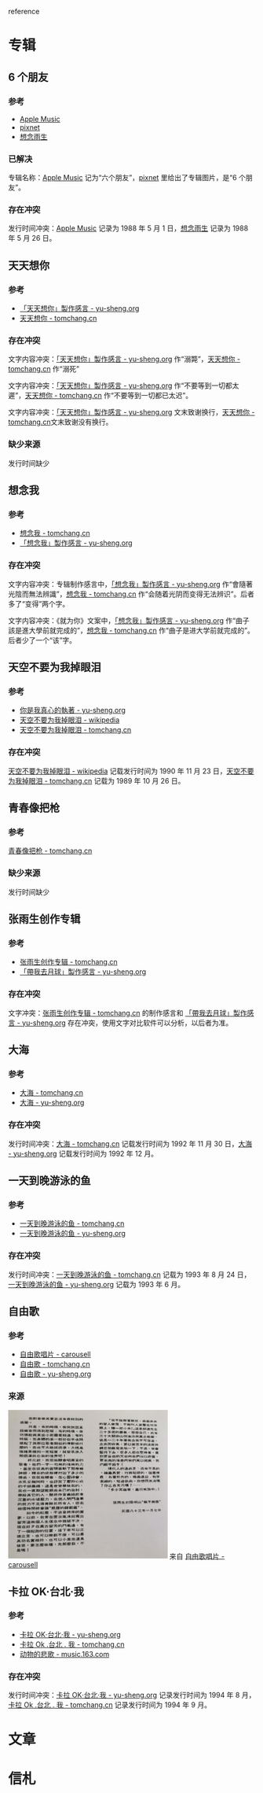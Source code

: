 reference

# 专辑

## 6 个朋友

### 参考

-   [Apple Music](https://music.apple.com/cn/album/%E6%88%91%E7%9A%84%E6%9C%AA%E6%9D%A5%E4%B8%8D%E6%98%AF%E6%A2%A6/1444992243?i=1444992246)
-   [pixnet](https://hom11007.pixnet.net/blog/post/28106631)
-   [想念雨生](https://www.tomchang.cn/music/collection/20.html)

### 已解决

专辑名称：[Apple Music](https://music.apple.com/cn/album/%E6%88%91%E7%9A%84%E6%9C%AA%E6%9D%A5%E4%B8%8D%E6%98%AF%E6%A2%A6/1444992243?i=1444992246) 记为“六个朋友”，[pixnet](https://hom11007.pixnet.net/blog/post/28106631) 里给出了专辑图片，是“6 个朋友”。

### 存在冲突

发行时间冲突：[Apple Music](https://music.apple.com/cn/album/%E6%88%91%E7%9A%84%E6%9C%AA%E6%9D%A5%E4%B8%8D%E6%98%AF%E6%A2%A6/1444992243?i=1444992246) 记录为 1988 年 5 月 1 日，[想念雨生](https://www.tomchang.cn/music/collection/20.html) 记录为 1988 年 5 月 26 日。

## 天天想你

### 参考

-   [「天天想你」製作感言 - yu-sheng.org](https://web.archive.org/web/20050217133312/http://yu-sheng.org/Literature/showlit.php?type=3&rank=2)
-   [天天想你 - tomchang.cn](https://www.tomchang.cn/music/album/10.html)

### 存在冲突

文字内容冲突：[「天天想你」製作感言 - yu-sheng.org](https://web.archive.org/web/20050217133312/http://yu-sheng.org/Literature/showlit.php?type=3&rank=2) 作“溺斃”，[天天想你 - tomchang.cn](https://www.tomchang.cn/music/album/10.html) 作“溺死”

文字内容冲突：[「天天想你」製作感言 - yu-sheng.org](https://web.archive.org/web/20050217133312/http://yu-sheng.org/Literature/showlit.php?type=3&rank=2) 作“不要等到一切都太遲”，[天天想你 - tomchang.cn](https://www.tomchang.cn/music/album/10.html) 作“不要等到一切都已太迟”。

文字内容冲突：[「天天想你」製作感言 - yu-sheng.org](https://web.archive.org/web/20050217133312/http://yu-sheng.org/Literature/showlit.php?type=3&rank=2) 文末致谢换行，[天天想你 - tomchang.cn](https://www.tomchang.cn/music/album/10.html)文末致谢没有换行。

### 缺少来源

发行时间缺少

## 想念我

### 参考

-   [想念我 - tomchang.cn](https://www.tomchang.cn/music/album/11.html)
-   [「想念我」製作感言 - yu-sheng.org](https://web.archive.org/web/20060116140735/http://www.yu-sheng.org/Literature/showlit.php?type=3&rank=3)

### 存在冲突

文字内容冲突：专辑制作感言中，[「想念我」製作感言 - yu-sheng.org](https://web.archive.org/web/20060116140735/http://www.yu-sheng.org/Literature/showlit.php?type=3&rank=3) 作“會隨著光陰而無法辨識”，[想念我 - tomchang.cn](https://www.tomchang.cn/music/album/11.html) 作“会随着光阴而变得无法辨识”。后者多了“变得”两个字。

文字内容冲突：《就为你》文案中，[「想念我」製作感言 - yu-sheng.org](https://web.archive.org/web/20060116140735/http://www.yu-sheng.org/Literature/showlit.php?type=3&rank=3) 作“曲子該是進大學前就完成的”，[想念我 - tomchang.cn](https://www.tomchang.cn/music/album/11.html) 作“曲子是进大学前就完成的”。后者少了一个“该”字。

## 天空不要为我掉眼泪

### 参考

-   [你是我真心的執著 - yu-sheng.org](https://web.archive.org/web/20050217035140/http://yu-sheng.org/Music/song.php?a=25&s=2)
-   [天空不要为我掉眼泪 - wikipedia](https://zh.wikipedia.org/zh-sg/%E5%A4%A9%E7%A9%BA%E4%B8%8D%E8%A6%81%E7%82%BA%E6%88%91%E6%8E%89%E7%9C%BC%E6%B7%9A)
-   [天空不要为我掉眼泪 - tomchang.cn](https://www.tomchang.cn/music/collection/23.html)

### 存在冲突

[天空不要为我掉眼泪 - wikipedia](https://zh.wikipedia.org/zh-sg/%E5%A4%A9%E7%A9%BA%E4%B8%8D%E8%A6%81%E7%82%BA%E6%88%91%E6%8E%89%E7%9C%BC%E6%B7%9A) 记载发行时间为 1990 年 11 月 23 日，[天空不要为我掉眼泪 - tomchang.cn](https://www.tomchang.cn/music/collection/23.html) 记载为 1989 年 10 月 26 日。

## 青春像把枪

### 参考

[青春像把枪 - tomchang.cn](https://www.tomchang.cn/music/collection/24.html)

### 缺少来源

发行时间缺少

## 张雨生创作专辑

### 参考

-   [张雨生创作专辑 - tomchang.cn](https://www.tomchang.cn/music/album/12.html)
-   [「帶我去月球」製作感言 - yu-sheng.org](https://web.archive.org/web/20071220192022/http://yu-sheng.org/Literature/showlit.php?type=3&rank=4)

### 存在冲突

文字冲突：[张雨生创作专辑 - tomchang.cn](https://www.tomchang.cn/music/album/12.html) 的制作感言和 [「帶我去月球」製作感言 - yu-sheng.org](https://web.archive.org/web/20071220192022/http://yu-sheng.org/Literature/showlit.php?type=3&rank=4) 存在冲突，使用文字对比软件可以分析，以后者为准。

## 大海

### 参考

-   [大海 - tomchang.cn](https://www.tomchang.cn/music/album/13.html)
-   [大海 - yu-sheng.org](https://web.archive.org/web/20050215193157/http://yu-sheng.org/Music/album.php?action=sa&id=4)

### 存在冲突

发行时间冲突：[大海 - tomchang.cn](https://www.tomchang.cn/music/album/13.html) 记载发行时间为 1992 年 11 月 30 日，[大海 - yu-sheng.org](https://web.archive.org/web/20050215193157/http://yu-sheng.org/Music/album.php?action=sa&id=4) 记载发行时间为 1992 年 12 月。

## 一天到晚游泳的鱼

### 参考

-   [一天到晚游泳的鱼 - tomchang.cn](https://www.tomchang.cn/music/album/14.html)
-   [一天到晚游泳的鱼 - yu-sheng.org](https://web.archive.org/web/20120824043855/http://www.yu-sheng.org/Music/album.php?action=sa&id=5)

### 存在冲突

发行时间冲突：[一天到晚游泳的鱼 - tomchang.cn](https://www.tomchang.cn/music/album/14.html) 记载为 1993 年 8 月 24 日，[一天到晚游泳的鱼 - yu-sheng.org](https://web.archive.org/web/20120824043855/http://www.yu-sheng.org/Music/album.php?action=sa&id=5) 记载为 1993 年 6 月。

## 自由歌

### 参考

-   [自由歌唱片 - carousell](https://www.carousell.com.hk/p/1092479588/)
-   [自由歌 - tomchang.cn](https://www.tomchang.cn/music/compilation/28.html)
-   [自由歌 - yu-sheng.org](https://web.archive.org/web/20050215193801/http://yu-sheng.org/Music/album.php?action=sa&id=19)

### 来源

<img src="../image/专辑/1994-01-23_自由歌/自由歌制作感言.jpg" style="zoom:50%;" /> 来自 [自由歌唱片 - carousell](https://www.carousell.com.hk/p/1092479588/)

## 卡拉 OK·台北·我

### 参考

-   [卡拉 OK‧台北‧我 - yu-sheng.org](https://web.archive.org/web/20050215193844/http://yu-sheng.org/Music/album.php?action=sa&id=6)
-   [卡拉 Ok .台北 . 我 - tomchang.cn](https://www.tomchang.cn/music/album/15.html)
-   [动物的悲歌 - music.163.com](https://music.163.com/#/song?id=187861)

### 存在冲突

发行时间冲突：[卡拉 OK‧台北‧我 - yu-sheng.org](https://web.archive.org/web/20050215193844/http://yu-sheng.org/Music/album.php?action=sa&id=6) 记录发行时间为 1994 年 8 月，[卡拉 Ok .台北 . 我 - tomchang.cn](https://www.tomchang.cn/music/album/15.html) 记录发行时间为 1994 年 9 月。

# 文章

# 信札
